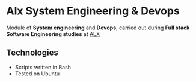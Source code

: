 # Alx System Engineering & Devops
Module of **System engineering** and **Devops**, carried out during **Full stack Software Engineering studies** at [ALX](https://www.alxafrica.com/) 
## Technologies
* Scripts written in Bash
* Tested on Ubuntu
